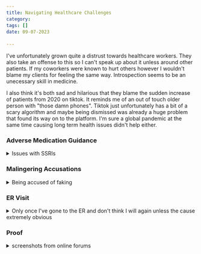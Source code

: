 ```yaml
---
title: Navigating Healthcare Challenges
category: 
tags: []
date: 09-07-2023

---
```



I've unfortunately grown quite a distrust towards healthcare workers. They also take an offense to this so I can't speak up about it unless around other patients. If my coworkers were known to hurt others however I wouldn't blame my clients for feeling the same way. Introspection seems to be an unecessary skill in medicine. 
  
I also think it's both sad and hilarious that they blame the sudden increase of patients from 2020 on tiktok. It reminds me of an out of touch older person with "those damn phones". Tiktok just unfortunately has a bit of a scary algorithm and maybe being dismissed was already a huge problem that found its way on to the platform. I'm sure a global pandemic at the same time causing long term health issues didn't help either. 



### Adverse Medication Guidance

<details><summary>Issues with SSRIs</summary> 


I used to disregard mild side effects, thinking they might be from something else or a placebo effect. But there were instances when it was unmistakable, like with Lexapro. After a few days on it, I experienced constant shaking, sickness, and strange sensations. My sleep patterns were erratic; I'd either fall asleep instantly or feel like I'd been awake all day upon waking.

I called my doctor's office, and they assured me these initial symptoms were normal, suggesting I take the prescribed hydroxyzine alongside it. I tried to ignore the symptoms. However, on the seventh day, I woke up, got ready for work, and suddenly felt a shock up my spine. I lost sensation in my limbs, collapsed, and experienced total paralysis with no breathing or heartbeat. It was a terrifying experience, and I couldn't even scream. After a minute, I regained feeling and hyperventilated.

I called my doctor's office, who advised me to come in without driving. They found elevated vitals and nystagmus but didn't see anything requiring an ER visit. Strangely, my doctor insisted I continue the medication and claimed it was just a placebo in the first month. His reaction left a lasting fear of medication, as I worry there won't be help if something goes wrong. I should have changed doctors, but I hesitated due to the time invested with him and self-doubt about my actions during this incident.
Also he had agreed to do further testing as I felt something was very wrong.  

</details> 


### Malingering Accusations
<details> <summary> Being accused of faking </summary>

I keep my medical records for accurate reference due to my cognitive and memory issues, relying on OCR technology for recall. When I requested records from my physical therapist (PT), I noticed they mentioned my absence between my initial evaluation and the start of therapy, suggesting I might be malingering. They also questioned the validity of my condition, noting that I briefly stood still while they applied straps and then continued to wobble.  
<br>
I could have explained the reasons behind these actions (e.g., delays due to financial issues, surgery, the pandemic, and transportation challenges). Additionally, my blood pressure issue affects my vestibular system, so calf tightening briefly stabilizes me but worsens it when released. But they assumed and documented without asking. I worry that future physicians might side with the PT, dismissing the vailidity of my symptoms due to this written statement. Also should I ever need disability assistance in the future, this likely shattered any possibility even though I had proof against it.   
<br>
I didn't know how to resolve this at the time. Consulting with a psychologist and others, I received mixed advice. Some suggested filing a complaint and correcting it, while others believed the correction might draw more attention and considered it just an opinion. Given the small city and potential system backlash, I hesitated.   
<br>
This casual approach by my PT, especially after I confided in them about the importance of keeping myself employed as I could end up homeless, has left me feeling betrayed. There appeared to be no turmoil between us and she was quite pleasant. The whole situation really messed with my head. 
<br>

<img src="/assets/img/malingering.png">


</details>

### ER Visit
<details><summary> Only once I've gone to the ER and don't think I will again unless the cause extremely obvious</summary> 
I went to the ER a long time ago because I kept fainting over and over. I was barely conscious and they kept accusing me of drug use while I was too confused and out of it to understand why they were so insistent on me just telling them what I took. When I finally said I smoked weed as a teenager not knowing what they even wanted from me, th Dr lectured me for using it back then and blamed it on that? Wrote on my chart that I am involved in illicit drug use. Then blamed it on the one cup of coffee I had that morning. I tried to show them everytime I stood up, everything would crash but they kept forcing me to lay back down and wouldn't catch it on any monitors. I was drug tested which was clean and they didn't say anything much after that... wheeled into the billing department to discuss my $5k bill as my head kept falling over due to how ill I was, then told to leave. I sat outside continuing to pass out on the sidewalk. Made me feel both worse and better when I found out this was a common thing for patients and even happened to a few others I know of. I won't visit an ER anymore now if I think I'm dying. Urgent care or I'll take my chances if I can't move.    
</details>

### Proof
<details><summary>screenshots from online forums</summary>
I thought it was something I was doing wrong for a while until I realized this is just what happens when you have these symptoms and no answers.   
Got me a bit curious about why, with all their education, they can assume malice/laziness so confidently. A lot of the patients they mock used to be highly driven, but apparently no one with invisible illnesses suffer the way the healthcare workers do so no one has the right to complain.    <br>

Perhaps it can feel safer to conclude that patients are exaggerating or somehow responsible for their lack of improvement instead of the uncomfortable fact that the system is broken and coerces patients into unecessary medical visits.   


<br>
  
I don't see a way to win this battle. It feels like even a good portion are actively working against their patients. For what reason? 

Another reason I'm not really getting much worked up anymore. 
<br>
<img src="/assets/img/reddit1.jpg">
<br>
<img src="/assets/img/reddit2.PNG">
<br>
<img src="/assets/img/reddit3.jpg">
<br>
<img src="/assets/img/emchart.jpg">
<br>
<img src="/assets/img/reddit4.jpg">
</details>





